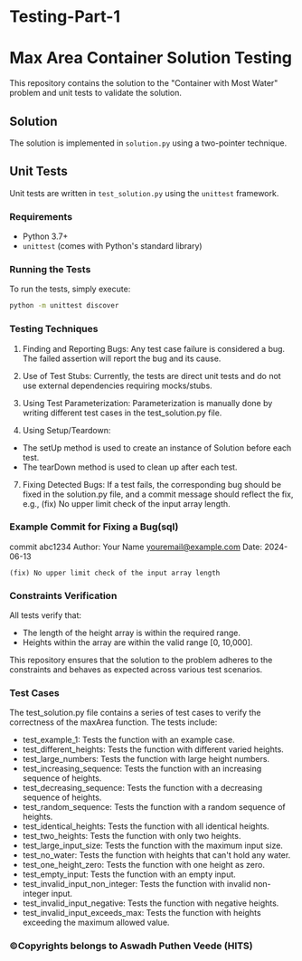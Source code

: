 # Testing-Part-1
# Max Area Container Solution Testing

This repository contains the solution to the "Container with Most Water" problem and unit tests to validate the solution.

## Solution

The solution is implemented in `solution.py` using a two-pointer technique.

## Unit Tests

Unit tests are written in `test_solution.py` using the `unittest` framework.

### Requirements

- Python 3.7+
- `unittest` (comes with Python's standard library)

### Running the Tests

To run the tests, simply execute:

```bash
python -m unittest discover
```
### Testing Techniques
1. Finding and Reporting Bugs:
Any test case failure is considered a bug. The failed assertion will report the bug and its cause.

2. Use of Test Stubs:
Currently, the tests are direct unit tests and do not use external dependencies requiring mocks/stubs.

4. Using Test Parameterization:
Parameterization is manually done by writing different test cases in the test_solution.py file.

6. Using Setup/Teardown:
- The setUp method is used to create an instance of Solution before each test.
- The tearDown method is used to clean up after each test.
  
7. Fixing Detected Bugs:
If a test fails, the corresponding bug should be fixed in the solution.py file, and a commit message should reflect the fix, e.g., (fix) No upper limit check of the input array length.

### Example Commit for Fixing a Bug(sql)
commit abc1234
Author: Your Name <youremail@example.com>
Date:   2024-06-13

    (fix) No upper limit check of the input array length

### Constraints Verification
All tests verify that:

- The length of the height array is within the required range.
- Heights within the array are within the valid range [0, 10,000].
  
This repository ensures that the solution to the problem adheres to the constraints and behaves as expected across various test scenarios.

### Test Cases
The test_solution.py file contains a series of test cases to verify the correctness of the maxArea function. The tests include:

- test_example_1: Tests the function with an example case.
- test_different_heights: Tests the function with different varied heights.
- test_large_numbers: Tests the function with large height numbers.
- test_increasing_sequence: Tests the function with an increasing sequence of heights.
- test_decreasing_sequence: Tests the function with a decreasing sequence of heights.
- test_random_sequence: Tests the function with a random sequence of heights.
- test_identical_heights: Tests the function with all identical heights.
- test_two_heights: Tests the function with only two heights.
- test_large_input_size: Tests the function with the maximum input size.
- test_no_water: Tests the function with heights that can't hold any water.
- test_one_height_zero: Tests the function with one height as zero.
- test_empty_input: Tests the function with an empty input.
- test_invalid_input_non_integer: Tests the function with invalid non-integer input.
- test_invalid_input_negative: Tests the function with negative heights.
- test_invalid_input_exceeds_max: Tests the function with heights exceeding the maximum allowed value.


### ©Copyrights belongs to Aswadh Puthen Veede (HITS)

